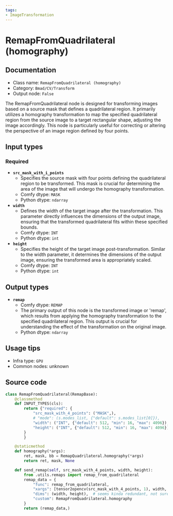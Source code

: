 ```yaml
---
tags:
- ImageTransformation
---
```


# RemapFromQuadrilateral (homography)
## Documentation
- Class name: `RemapFromQuadrilateral (homography)`
- Category: `Bmad/CV/Transform`
- Output node: `False`

The RemapFromQuadrilateral node is designed for transforming images based on a source mask that defines a quadrilateral region. It primarily utilizes a homography transformation to map the specified quadrilateral region from the source image to a target rectangular shape, adjusting the image accordingly. This node is particularly useful for correcting or altering the perspective of an image region defined by four points.
## Input types
### Required
- **`src_mask_with_i_points`**
    - Specifies the source mask with four points defining the quadrilateral region to be transformed. This mask is crucial for determining the area of the image that will undergo the homography transformation.
    - Comfy dtype: `MASK`
    - Python dtype: `ndarray`
- **`width`**
    - Defines the width of the target image after the transformation. This parameter directly influences the dimensions of the output image, ensuring that the transformed quadrilateral fits within these specified bounds.
    - Comfy dtype: `INT`
    - Python dtype: `int`
- **`height`**
    - Specifies the height of the target image post-transformation. Similar to the width parameter, it determines the dimensions of the output image, ensuring the transformed area is appropriately scaled.
    - Comfy dtype: `INT`
    - Python dtype: `int`
## Output types
- **`remap`**
    - Comfy dtype: `REMAP`
    - The primary output of this node is the transformed image or 'remap', which results from applying the homography transformation to the specified quadrilateral region. This output is crucial for understanding the effect of the transformation on the original image.
    - Python dtype: `ndarray`
## Usage tips
- Infra type: `GPU`
- Common nodes: unknown


## Source code
```python
class RemapFromQuadrilateral(RemapBase):
    @classmethod
    def INPUT_TYPES(cls):
        return {"required": {
            "src_mask_with_4_points": ("MASK",),
            # "mode": (s.modes_list, {"default": s.modes_list[0]}),
            "width": ("INT", {"default": 512, "min": 16, "max": 4096}),
            "height": ("INT", {"default": 512, "min": 16, "max": 4096}),
        }
        }

    @staticmethod
    def homography(*args):
        ret, mask, bb = RemapQuadrilateral.homography(*args)
        return ret, mask, None

    def send_remap(self, src_mask_with_4_points, width, height):
        from .utils.remaps import remap_from_quadrilateral
        remap_data = {
            "func": remap_from_quadrilateral,
            "xargs": [tensor2opencv(src_mask_with_4_points, 1), width, height],
            "dims": (width, height),  # seems kinda redundant, not sure if should refactor
            "custom": RemapFromQuadrilateral.homography
        }
        return (remap_data,)

```
